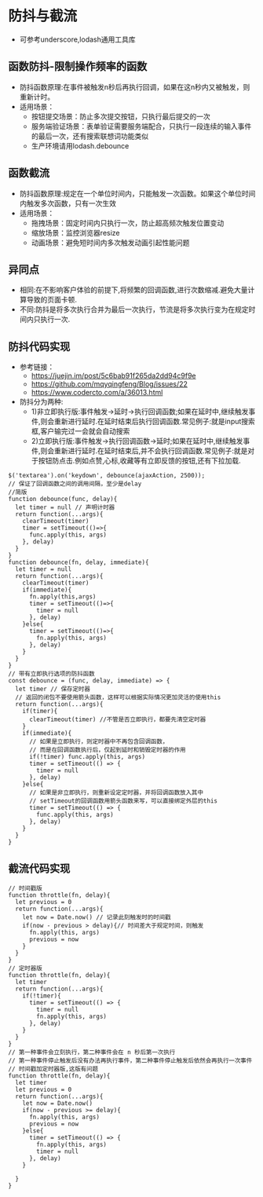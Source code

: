 # 防抖与截流
- 可参考underscore,lodash通用工具库
## 函数防抖-限制操作频率的函数
- 防抖函数原理:在事件被触发n秒后再执行回调，如果在这n秒内又被触发，则重新计时。
- 适用场景：
  - 按钮提交场景：防止多次提交按钮，只执行最后提交的一次
  - 服务端验证场景：表单验证需要服务端配合，只执行一段连续的输入事件的最后一次，还有搜索联想词功能类似
  - 生产环境请用lodash.debounce
## 函数截流
- 防抖函数原理:规定在一个单位时间内，只能触发一次函数。如果这个单位时间内触发多次函数，只有一次生效
- 适用场景：
  - 拖拽场景：固定时间内只执行一次，防止超高频次触发位置变动
  - 缩放场景：监控浏览器resize
  - 动画场景：避免短时间内多次触发动画引起性能问题
## 异同点
- 相同:在不影响客户体验的前提下,将频繁的回调函数,进行次数缩减.避免大量计算导致的页面卡顿.
- 不同:防抖是将多次执行合并为最后一次执行，节流是将多次执行变为在规定时间内只执行一次.

## 防抖代码实现
- 参考链接：
  - https://juejin.im/post/5c6bab91f265da2dd94c9f9e  
  - https://github.com/mqyqingfeng/Blog/issues/22
  - https://www.codercto.com/a/36013.html
- 防抖分为两种:
  - 1)非立即执行版:事件触发->延时->执行回调函数;如果在延时中,继续触发事件,则会重新进行延时.在延时结束后执行回调函数.常见例子:就是input搜索框,客户输完过一会就会自动搜索
  - 2)立即执行版:事件触发->执行回调函数->延时;如果在延时中,继续触发事件,则会重新进行延时.在延时结束后,并不会执行回调函数.常见例子:就是对于按钮防点击.例如点赞,心标,收藏等有立即反馈的按钮,还有下拉加载.
```
$('textarea').on('keydown', debounce(ajaxAction, 2500));
// 保证了回调函数之间的调用间隔，至少是delay
//简版
function debounce(func, delay){
  let timer = null // 声明计时器
  return function(...args){
    clearTimeout(timer)
    timer = setTimeout(()=>{
      func.apply(this, args)
    }, delay)
  }
}
function debounce(fn, delay, immediate){
  let timer = null
  return function(...args){
    clearTimeout(timer)
    if(immediate){
      fn.apply(this,args)
      timer = setTimeout(()=>{
        timer = null
      }, delay)
    }else{
      timer = setTimeout(()=>{
        fn.apply(this, args)
      }, delay)
    }
  }
}
// 带有立即执行选项的防抖函数
const debounce = (func, delay, immediate) => {
  let timer // 保存定时器
  // 返回的闭包不要使用箭头函数，这样可以根据实际情况更加灵活的使用this
  return function(...args){
    if(timer){
      clearTimeout(timer) //不管是否立即执行，都要先清空定时器
    }
    if(immediate){
      // 如果是立即执行，则定时器中不再包含回调函数，
      // 而是在回调函数执行后，仅起到延时和销毁定时器的作用
      if(!timer) func.apply(this, args)
      timer = setTimeout(() => {
        timer = null
      }, delay)
    }else{
      // 如果是非立即执行，则重新设定定时器，并将回调函数放入其中
      // setTimeout的回调函数用箭头函数来写，可以直接绑定外层的this
      timer = setTimeout(() => {
        func.apply(this, args)
      }, delay)
    }
  }
}
```
## 截流代码实现
```
// 时间戳版
function throttle(fn, delay){
  let previous = 0
  return function(...args){
    let now = Date.now() // 记录此刻触发时的时间戳
    if(now - previous > delay){// 时间差大于规定时间，则触发
      fn.apply(this, args)
      previous = now
    }
  }
}
// 定时器版
function throttle(fn, delay){
  let timer
  return function(...args){
    if(!timer){
      timer = setTimeout(() => {
        timer = null
        fn.apply(this, args)
      }, delay)
    }
  }
}
// 第一种事件会立刻执行，第二种事件会在 n 秒后第一次执行
// 第一种事件停止触发后没有办法再执行事件，第二种事件停止触发后依然会再执行一次事件
// 时间戳加定时器版,这版有问题
function throttle(fn, delay){
  let timer
  let previous = 0
  return function(...args){
    let now = Date.now()
    if(now - previous >= delay){
      fn.apply(this, args)
      previous = now
    }else{
      timer = setTimeout(() => {
        fn.apply(this, args)
        timer = null
      }, delay)
    }

  }
}
```